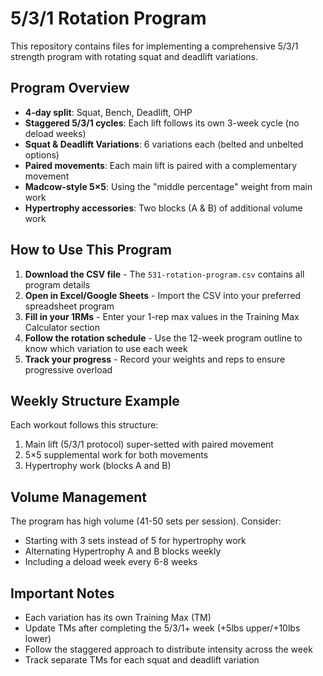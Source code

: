 # 5/3/1 Rotation Program

This repository contains files for implementing a comprehensive 5/3/1 strength program with rotating squat and deadlift variations.

## Program Overview

- **4-day split**: Squat, Bench, Deadlift, OHP
- **Staggered 5/3/1 cycles**: Each lift follows its own 3-week cycle (no deload weeks)
- **Squat & Deadlift Variations**: 6 variations each (belted and unbelted options)
- **Paired movements**: Each main lift is paired with a complementary movement
- **Madcow-style 5×5**: Using the "middle percentage" weight from main work
- **Hypertrophy accessories**: Two blocks (A & B) of additional volume work

## How to Use This Program

1. **Download the CSV file** - The `531-rotation-program.csv` contains all program details
2. **Open in Excel/Google Sheets** - Import the CSV into your preferred spreadsheet program
3. **Fill in your 1RMs** - Enter your 1-rep max values in the Training Max Calculator section
4. **Follow the rotation schedule** - Use the 12-week program outline to know which variation to use each week
5. **Track your progress** - Record your weights and reps to ensure progressive overload

## Weekly Structure Example

Each workout follows this structure:
1. Main lift (5/3/1 protocol) super-setted with paired movement
2. 5×5 supplemental work for both movements
3. Hypertrophy work (blocks A and B)

## Volume Management

The program has high volume (41-50 sets per session). Consider:
- Starting with 3 sets instead of 5 for hypertrophy work
- Alternating Hypertrophy A and B blocks weekly
- Including a deload week every 6-8 weeks

## Important Notes

- Each variation has its own Training Max (TM)
- Update TMs after completing the 5/3/1+ week (+5lbs upper/+10lbs lower)
- Follow the staggered approach to distribute intensity across the week
- Track separate TMs for each squat and deadlift variation